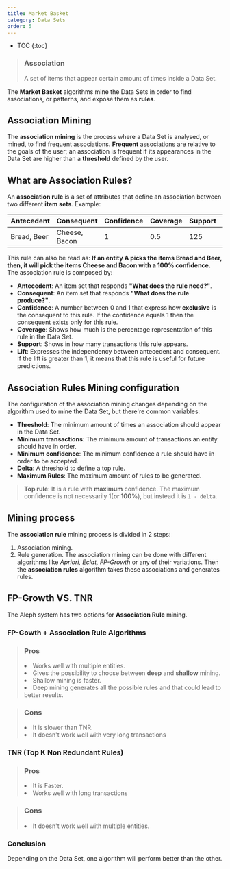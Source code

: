 ```yaml
---
title: Market Basket
category: Data Sets
order: 5
---
```


* TOC
{:toc}

<blockquote>
  <h3>Association</h3>
  <p>A set of items that appear certain amount of times inside a Data Set.</p>
</blockquote>

The **Market Basket** algorithms mine the Data Sets in order to find associations, or patterns, and expose them as **rules**.

## Association Mining

The **association mining** is the process where a Data Set is analysed, or mined, to find frequent associations. **Frequent** associations are relative to the goals of the user; an association is frequent if its appearances in the Data Set are higher than a **threshold** defined by the user.

## What are Association Rules?

An **association rule** is a set of attributes that define an association between two different **item sets**. Example:

| Antecedent | Consequent | Confidence | Coverage | Support | Lift |
| ---------- | ---------- | ---------- | -------- | ------- | ---- |
| Bread, Beer | Cheese, Bacon | 1 | 0.5 | 125 | 1.5 |

This rule can also be read as: **If an entity A picks the items Bread and Beer, then, it will pick the items Cheese and Bacon with a 100% confidence.**
The association rule is composed by:
* **Antecedent**: An item set that responds **"What does the rule need?"**.
* **Consequent**: An item set that responds **"What does the rule produce?"**.
* **Confidence**: A number between 0 and 1 that express how **exclusive** is the consequent to this rule. If the confidence equals 1 then the consequent exists only for this rule.
* **Coverage**: Shows how much is the percentage representation of this rule in the Data Set.
* **Support**: Shows in how many transactions this rule appears.
* **Lift**: Expresses the independency between antecedent and consequent. If the lift is greater than 1, it means that this rule is useful for future predictions.

## Association Rules Mining configuration

The configuration of the association mining changes depending on the algorithm used to mine the Data Set, but there're common variables:
* **Threshold**: The minimum amount of times an association should appear in the Data Set.
* **Minimum transactions**: The minimum amount of transactions an entity should have in order.
* **Minimum confidence**: The minimum confidence a rule should have in order to be accepted.
* **Delta**: A threshold to define a top rule.
* **Maximum Rules**: The maximum amount of rules to be generated.

> **Top rule**: It is a rule with **maximum** confidence. The maximum confidence is not necessarily 1(**or 100%**), but instead it is `1 - delta`.

## Mining process
  
The **association rule** mining process is divided in 2 steps:
1. Association mining.
2. Rule generation.
The association mining can be done with different algorithms like *Apriori, Eclat, FP-Growth* or any of their variations. Then the **association rules** algorithm takes these associations and generates rules.

## FP-Growth VS. TNR
  
The Aleph system has two options for **Association Rule** mining.

### FP-Gowth + Association Rule Algorithms

<blockquote class="success">
  <h3>Pros</h3>
  <li>Works well with multiple entities.</li>
  <li>Gives the possibility to choose between <strong>deep</strong> and <strong>shallow</strong> mining.</li>
  <li>Shallow mining is faster.</li> 
  <li>Deep mining generates all the possible rules and that could lead to better results.</li>
</blockquote>

<blockquote class="danger">
  <h3>Cons</h3>
  <li>It is slower than TNR.</li>
  <li>It doesn't work well with very long transactions</li>
</blockquote>

### TNR (Top K Non Redundant Rules)

<blockquote class="success">
  <h3>Pros</h3>
  <li>It is Faster.</li>
  <li>Works well with long transactions</li>
</blockquote>

<blockquote class="danger">
  <h3>Cons</h3>
  <li>It doesn't work well with multiple entities.</li>
</blockquote>

### Conclusion

Depending on the Data Set, one algorithm will perform better than the other.